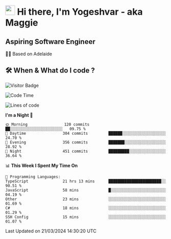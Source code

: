<h1><img src="https://emojis.slackmojis.com/emojis/images/1531849430/4246/blob-sunglasses.gif?1531849430" width="30"/> Hi there, I'm Yogeshvar - aka Maggie</h1>

## Aspiring Software Engineer
🏂🏻  Based on Adelaide 

## 🛠 When & What do I code ?  

![Visitor Badge](https://visitor-badge.feriirawann.repl.co?username=yogeshvar&repo=yogeshvar&label=Visitors&style=plastic&color=%23457BFF&contentType=svg)

<!--START_SECTION:waka-->
![Code Time](http://img.shields.io/badge/Code%20Time-2%2C773%20hrs%2041%20mins-blue)

![Lines of code](https://img.shields.io/badge/From%20Hello%20World%20I%27ve%20Written-4.1%20million%20lines%20of%20code-blue)

**I'm a Night 🦉** 

```text
🌞 Morning                120 commits         ██░░░░░░░░░░░░░░░░░░░░░░░   09.75 % 
🌆 Daytime                304 commits         ██████░░░░░░░░░░░░░░░░░░░   24.70 % 
🌃 Evening                356 commits         ███████░░░░░░░░░░░░░░░░░░   28.92 % 
🌙 Night                  451 commits         █████████░░░░░░░░░░░░░░░░   36.64 % 
```


📊 **This Week I Spent My Time On** 

```text
💬 Programming Languages: 
TypeScript               21 hrs 13 mins      ███████████████████████░░   90.51 % 
JavaScript               58 mins             █░░░░░░░░░░░░░░░░░░░░░░░░   04.19 % 
Other                    23 mins             ░░░░░░░░░░░░░░░░░░░░░░░░░   01.69 % 
C#                       18 mins             ░░░░░░░░░░░░░░░░░░░░░░░░░   01.29 % 
SSH Config               15 mins             ░░░░░░░░░░░░░░░░░░░░░░░░░   01.07 % 
```


 Last Updated on 21/03/2024 14:30:20 UTC
<!--END_SECTION:waka-->
